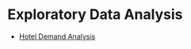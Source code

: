 # **Exploratory Data Analysis**

* [Hotel Demand Analysis](https://github.com/Qin-Datahub/EDA/blob/main/hotel_demand_analysis_with_plotly.ipynb)
